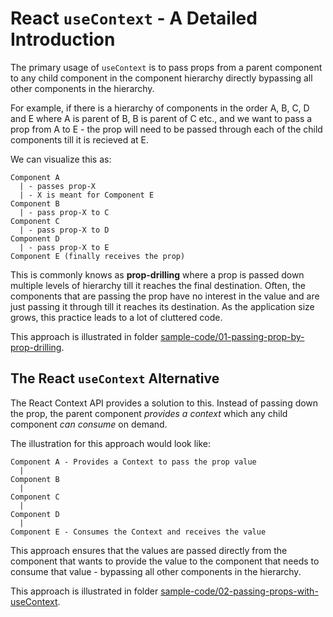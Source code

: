 # React `useContext` - A Detailed Introduction

The primary usage of `useContext` is to pass props from a parent component to any child component in the component hierarchy directly bypassing all other components in the hierarchy.

For example, if there is a hierarchy of components in the order A, B, C, D and E where A is parent of B, B is parent of C etc., and we want to pass a prop from A to E - the prop will need to be passed through each of the child components till it is recieved at E.

We can visualize this as:

```text
Component A
  | - passes prop-X
  | - X is meant for Component E
Component B
  | - pass prop-X to C
Component C
  | - pass prop-X to D
Component D
  | - pass prop-X to E
Component E (finally receives the prop)
```

This is commonly knows as **prop-drilling** where a prop is passed down multiple levels of hierarchy till it reaches the final destination. Often, the components that are passing the prop have no interest in the value and are just passing it through till it reaches its destination. As the application size grows, this practice leads to a lot of cluttered code.

This approach is illustrated in folder [sample-code/01-passing-prop-by-prop-drilling](./sample-code/01-passing-prop-by-prop-drilling/).

## The React `useContext` Alternative

The React Context API provides a solution to this. Instead of passing down the prop, the parent component _provides a context_ which any child component _can consume_ on demand.

The illustration for this approach would look like:

```text
Component A - Provides a Context to pass the prop value
  |
Component B
  |
Component C
  |
Component D
  |
Component E - Consumes the Context and receives the value
```

This approach ensures that the values are passed directly from the component that wants to provide the value to the component that needs to consume that value - bypassing all other components in the hierarchy.

This approach is illustrated in folder [sample-code/02-passing-props-with-useContext](./sample-code/02-passing-props-with-useContext/).
